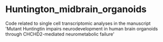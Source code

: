 # Huntington_midbrain_organoids
Code related to single cell transcriptomic analyses in the manuscript 'Mutant Huntingtin impairs neurodevelopment in human brain organoids through CHCHD2-mediated neurometabolic failure'
